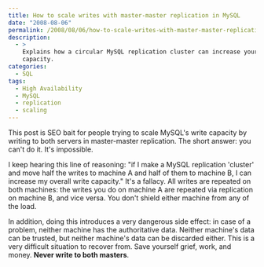 ```yaml
---
title: How to scale writes with master-master replication in MySQL
date: "2008-08-06"
permalink: /2008/08/06/how-to-scale-writes-with-master-master-replication-in-mysql/
description:
  - >
    Explains how a circular MySQL replication cluster can increase your write
    capacity.
categories:
  - SQL
tags:
  - High Availability
  - MySQL
  - replication
  - scaling
---
```

This post is SEO bait for people trying to scale MySQL's write capacity by writing to both servers in master-master replication. The short answer: you can't do it. It's impossible.

I keep hearing this line of reasoning: "if I make a MySQL replication 'cluster' and move half the writes to machine A and half of them to machine B, I can increase my overall write capacity." It's a fallacy. All writes are repeated on both machines: the writes you do on machine A are repeated via replication on machine B, and vice versa. You don't shield either machine from any of the load.

In addition, doing this introduces a very dangerous side effect: in case of a problem, neither machine has the authoritative data. Neither machine's data can be trusted, but neither machine's data can be discarded either. This is a very difficult situation to recover from. Save yourself grief, work, and money. **Never write to both masters**.
